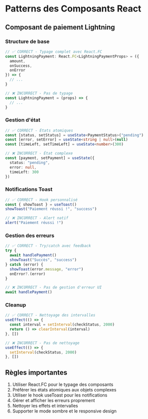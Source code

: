 # Patterns des Composants React

## Composant de paiement Lightning

### Structure de base

```typescript
// ✅ CORRECT - Typage complet avec React.FC
const LightningPayment: React.FC<LightningPaymentProps> = ({
  amount,
  onSuccess,
  onError
}) => {
  // ...
}

// ❌ INCORRECT - Pas de typage
const LightningPayment = (props) => {
  // ...
}
```

### Gestion d'état

```typescript
// ✅ CORRECT - États atomiques
const [status, setStatus] = useState<PaymentStatus>("pending")
const [error, setError] = useState<string | null>(null)
const [timeLeft, setTimeLeft] = useState<number>(300)

// ❌ INCORRECT - État complexe
const [payment, setPayment] = useState({
  status: "pending",
  error: null,
  timeLeft: 300
})
```

### Notifications Toast

```typescript
// ✅ CORRECT - Hook personnalisé
const { showToast } = useToast()
showToast("Paiement réussi !", "success")

// ❌ INCORRECT - Alert natif
alert("Paiement réussi !")
```

### Gestion des erreurs

```typescript
// ✅ CORRECT - Try/catch avec feedback
try {
  await handlePayment()
  showToast("Succès", "success")
} catch (error) {
  showToast(error.message, "error")
  onError?.(error)
}

// ❌ INCORRECT - Pas de gestion d'erreur UI
await handlePayment()
```

### Cleanup

```typescript
// ✅ CORRECT - Nettoyage des intervalles
useEffect(() => {
  const interval = setInterval(checkStatus, 2000)
  return () => clearInterval(interval)
}, [])

// ❌ INCORRECT - Pas de nettoyage
useEffect(() => {
  setInterval(checkStatus, 2000)
}, [])
```

## Règles importantes

1. Utiliser React.FC pour le typage des composants
2. Préférer les états atomiques aux objets complexes
3. Utiliser le hook useToast pour les notifications
4. Gérer et afficher les erreurs proprement
5. Nettoyer les effets et intervalles
6. Supporter le mode sombre et le responsive design